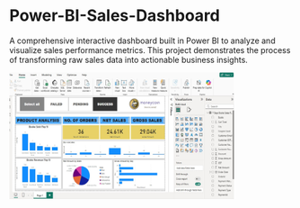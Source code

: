 # Power-BI-Sales-Dashboard
A comprehensive interactive dashboard built in Power BI to analyze and visualize sales performance metrics. This project demonstrates the process of transforming raw sales data into actionable business insights.

<img src="https://github.com/robopriya/Power-BI-Sales-Dashboard/blob/a13291657768329d5f8e715031dc628299cbccf5/Dashboard%20Image.jpg" width="400" height="225" />


